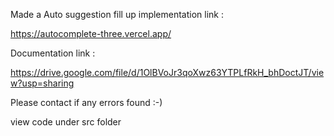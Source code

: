 Made a Auto suggestion fill up 
implementation link :

https://autocomplete-three.vercel.app/

Documentation link :

https://drive.google.com/file/d/1OlBVoJr3qoXwz63YTPLfRkH_bhDoctJT/view?usp=sharing

Please contact if any errors found :-)
 
view code under src folder 
